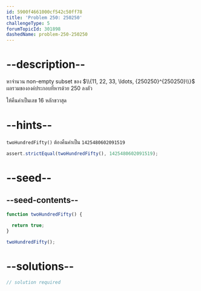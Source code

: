 ```yaml
---
id: 5900f4661000cf542c50ff78
title: 'Problem 250: 250250'
challengeType: 5
forumTopicId: 301898
dashedName: problem-250-250250
---
```


# --description--

หาจำนวน non-empty subset ของ $\\{11, 22, 33, \ldots, {250250}^{250250}\\}$ ผลรวมขององค์ประกอบที่หารด้วย 250 ลงตัว 

ให้คืนค่าเป็นเลข 16 หลักขวาสุด

# --hints--

`twoHundredFifty()` ต้องคืนค่าเป็น `1425480602091519`

```js
assert.strictEqual(twoHundredFifty(), 1425480602091519);
```

# --seed--

## --seed-contents--

```js
function twoHundredFifty() {

  return true;
}

twoHundredFifty();
```

# --solutions--

```js
// solution required
```
